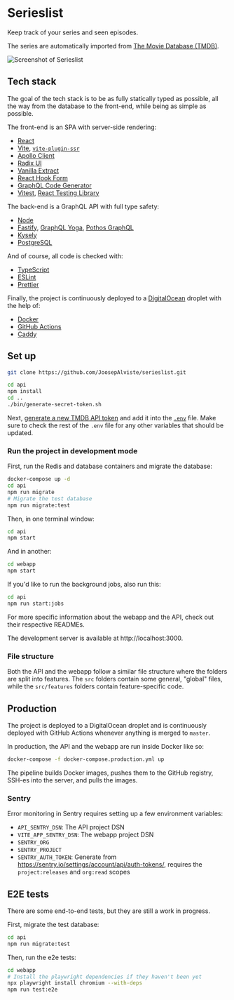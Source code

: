 # Serieslist

Keep track of your series and seen episodes.

The series are automatically imported from [The Movie Database (TMDB)](https://www.themoviedb.org/).

![Screenshot of Serieslist](https://github.com/JoosepAlviste/serieslist/assets/9450943/28e12199-4d9c-4e05-8c9b-3648e4e7f482)


## Tech stack

The goal of the tech stack is to be as fully statically typed as possible, all 
the way from the database to the front-end, while being as simple as possible.

The front-end is an SPA with server-side rendering:

- [React](https://react.dev/)
- [Vite](https://vitejs.dev/), [`vite-plugin-ssr`](https://vite-plugin-ssr.com/)
- [Apollo Client](https://www.apollographql.com/docs/react/)
- [Radix UI](https://www.radix-ui.com/)
- [Vanilla Extract](https://vanilla-extract.style/)
- [React Hook Form](https://react-hook-form.com/)
- [GraphQL Code Generator](https://the-guild.dev/graphql/codegen)
- [Vitest](https://vitest.dev/), [React Testing Library](https://testing-library.com/docs/react-testing-library/)

The back-end is a GraphQL API with full type safety:

- [Node](https://nodejs.org/)
- [Fastify](https://www.fastify.io/), [GraphQL Yoga](https://the-guild.dev/graphql/yoga-server), [Pothos GraphQL](https://pothos-graphql.dev/)
- [Kysely](https://github.com/koskimas/kysely)
- [PostgreSQL](https://www.postgresql.org/)

And of course, all code is checked with:

- [TypeScript](https://www.typescriptlang.org/)
- [ESLint](https://eslint.org/)
- [Prettier](prettier.io/)

Finally, the project is continuously deployed to a 
[DigitalOcean](digitalocean.com/) droplet with the help of:

- [Docker](https://www.docker.com/)
- [GitHub Actions](https://github.com/features/actions)
- [Caddy](https://caddyserver.com/)


## Set up

```bash
git clone https://github.com/JoosepAlviste/serieslist.git

cd api
npm install
cd ..
./bin/generate-secret-token.sh
```

Next, [generate a new TMDB API token](https://www.themoviedb.org/settings/api) 
and add it into the [`.env`](.env) file. Make sure to check the rest of the 
`.env` file for any other variables that should be updated.

### Run the project in development mode

First, run the Redis and database containers and migrate the database:

```sh
docker-compose up -d
cd api
npm run migrate
# Migrate the test database
npm run migrate:test
```

Then, in one terminal window:

```sh
cd api
npm start
```

And in another:

```sh
cd webapp
npm start
```

If you'd like to run the background jobs, also run this:

```sh
cd api
npm run start:jobs
```

For more specific information about the webapp and the API, check out their 
respective READMEs.

The development server is available at http://localhost:3000.


### File structure

Both the API and the webapp follow a similar file structure where the folders 
are split into features. The `src` folders contain some general, "global" files, 
while the `src/features` folders contain feature-specific code.


## Production

The project is deployed to a DigitalOcean droplet and is continuously deployed 
with GitHub Actions whenever anything is merged to `master`.

In production, the API and the webapp are run inside Docker like so:

```sh
docker-compose -f docker-compose.production.yml up
```

The pipeline builds Docker images, pushes them to the GitHub registry, SSH-es 
into the server, and pulls the images.

### Sentry

Error monitoring in Sentry requires setting up a few environment variables:

- `API_SENTRY_DSN`: The API project DSN
- `VITE_APP_SENTRY_DSN`: The webapp project DSN
- `SENTRY_ORG`
- `SENTRY_PROJECT`
- `SENTRY_AUTH_TOKEN`: Generate from 
  https://sentry.io/settings/account/api/auth-tokens/, requires the 
  `project:releases` and `org:read` scopes


## E2E tests

There are some end-to-end tests, but they are still a work in progress.

First, migrate the test database:

```sh
cd api
npm run migrate:test
```

Then, run the e2e tests:

```sh
cd webapp
# Install the playwright dependencies if they haven't been yet
npx playwright install chromium --with-deps
npm run test:e2e
```
